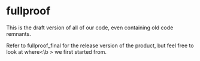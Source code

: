 # fullproof
This is the draft version of all of our code, even containing old code remnants.

Refer to fullproof_final for the release version of the product, but feel free to look at where<\b >
we first started from.

